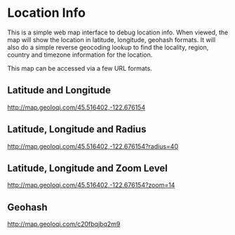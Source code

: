Location Info
=============

This is a simple web map interface to debug location info. When viewed, the map will show the location in latitude, longitude, geohash formats. It will also do a simple reverse geocoding lookup to find the locality, region, country and timezone information for the location.

This map can be accessed via a few URL formats.

Latitude and Longitude
----

http://map.geoloqi.com/45.516402,-122.676154

Latitude, Longitude and Radius
----

http://map.geoloqi.com/45.516402,-122.676154?radius=40

Latitude, Longitude and Zoom Level
----

http://map.geoloqi.com/45.516402,-122.676154?zoom=14

Geohash
----

http://map.geoloqi.com/c20fbqjbq2m9

